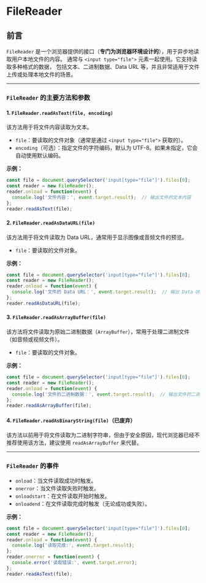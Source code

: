 # FileReader

## 前言

`FileReader` 是一个浏览器提供的接口（**专门为浏览器环境设计的**），用于异步地读取用户本地文件的内容。
通常与 `<input type="file">` 元素一起使用。它支持读取多种格式的数据，
包括文本、二进制数据、Data URL 等，并且非常适用于文件上传或处理本地文件的场景。

---

### `FileReader` 的主要方法和参数

#### 1. **`FileReader.readAsText(file, encoding)`**
该方法用于将文件内容读取为文本。

- `file`：要读取的文件对象（通常是通过 `<input type="file">` 获取的）。
- `encoding`（可选）：指定文件的字符编码，默认为 UTF-8。如果未指定，它会自动使用默认编码。

**示例：**
```javascript
const file = document.querySelector('input[type="file"]').files[0];
const reader = new FileReader();
reader.onload = function(event) {
  console.log('文件内容：', event.target.result);  // 输出文件的文本内容
};
reader.readAsText(file);
```

#### 2. **`FileReader.readAsDataURL(file)`**
该方法用于将文件读取为 Data URL，通常用于显示图像或音频文件的预览。

- `file`：要读取的文件对象。

**示例：**
```javascript
const file = document.querySelector('input[type="file"]').files[0];
const reader = new FileReader();
reader.onload = function(event) {
  console.log('文件的 Data URL：', event.target.result);  // 输出 Data URL，通常用于图片预览
};
reader.readAsDataURL(file);
```

#### 3. **`FileReader.readAsArrayBuffer(file)`**
该方法将文件读取为原始二进制数据（`ArrayBuffer`），常用于处理二进制文件（如音频或视频文件）。

- `file`：要读取的文件对象。

**示例：**
```javascript
const file = document.querySelector('input[type="file"]').files[0];
const reader = new FileReader();
reader.onload = function(event) {
  console.log('文件的二进制数据：', event.target.result);  // 输出文件的二进制数据
};
reader.readAsArrayBuffer(file);
```

#### 4. **`FileReader.readAsBinaryString(file)`**（已废弃）
该方法以前用于将文件读取为二进制字符串，但由于安全原因，现代浏览器已经不推荐使用该方法，建议使用 `readAsArrayBuffer` 来代替。

---

### `FileReader` 的事件
- `onload`：当文件读取成功时触发。
- `onerror`：当文件读取失败时触发。
- `onloadstart`：在文件读取开始时触发。
- `onloadend`：在文件读取完成时触发（无论成功或失败）。

**示例：**
```javascript
const file = document.querySelector('input[type="file"]').files[0];
const reader = new FileReader();
reader.onload = function(event) {
  console.log('读取完成:', event.target.result);
};
reader.onerror = function(event) {
  console.error('读取错误:', event.target.error);
};
reader.readAsText(file);
```